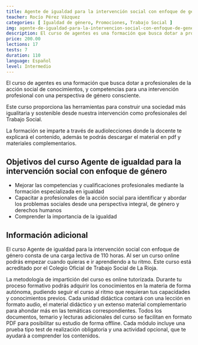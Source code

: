```yaml
---
title: Agente de igualdad para la intervención social con enfoque de género
teacher: Rocío Pérez Vázquez
categories: [ Igualdad de género, Promociones, Trabajo Social ]
img: agente-de-igualdad-para-la-intervencion-social-con-enfoque-de-genero.jpg
description: El curso de agentes es una formación que busca dotar a profesionales de la acción social de conocimientos, y competencias para una intervención profesional con una perspectiva de género consciente
price: 200.00
lections: 17
tests: 7
duration: 110
language: Español
level: Intermedio
---
```


El curso de agentes es una formación que busca dotar a profesionales de la acción social de conocimientos, y competencias para una intervención profesional con una perspectiva de género consciente.

Este curso proporciona las herramientas para construir una sociedad más igualitaria y sostenible desde nuestra intervención como profesionales del Trabajo Social.

La formación se imparte a través de audiolecciones donde la docente te explicará el contenido, además te podrás descargar el material en pdf y materiales complementarios.

## Objetivos del curso Agente de igualdad para la intervención social con enfoque de género

- Mejorar las competencias y cualificaciones profesionales mediante la formación especializada en igualdad
- Capacitar a profesionales de la acción social para identificar y abordar los problemas sociales desde una perspectiva integral, de género y derechos humanos
- Comprender la importancia de la igualdad

## Información adicional

El curso Agente de igualdad para la intervención social con enfoque de género consta de una carga lectiva de 110 horas. Al ser un curso online podrás empezar cuando quieras e ir aprendiendo a tu ritmo. Este curso está acreditado por el Colegio Oficial de Trabajo Social de La Rioja.

La metodología de impartición del curso es online tutorizada. Durante tu proceso formativo podrás adquirir los conocimientos en la materia de forma autónoma, pudiendo seguir el curso al ritmo que requieran tus capacidades y conocimientos previos. Cada unidad didáctica contará con una lección en formato audio, el material didáctico y un extenso material complementario para ahondar más en las temáticas correspondientes. Todos los documentos, temario y lecturas adicionales del curso se facilitan en formato PDF para posibilitar su estudio de forma offline. Cada módulo incluye una prueba tipo test de realización obligatoria y una actividad opcional, que te ayudará a comprender los contenidos.